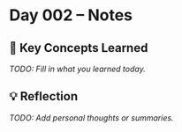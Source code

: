 # Day 002 – Notes

## 🔑 Key Concepts Learned

_TODO: Fill in what you learned today._

## 💡 Reflection

_TODO: Add personal thoughts or summaries._
